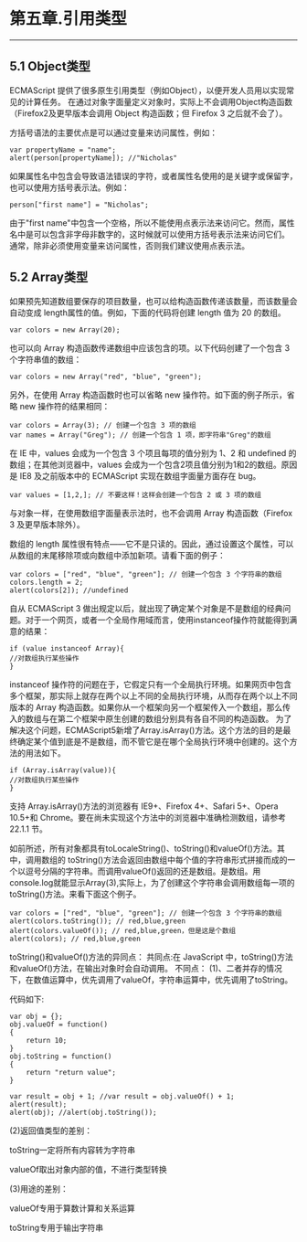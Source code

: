﻿# **第五章.引用类型**

---
## 5.1 Object类型

ECMAScript 提供了很多原生引用类型（例如Object），以便开发人员用以实现常见的计算任务。
在通过对象字面量定义对象时，实际上不会调用Object构造函数（Firefox2及更早版本会调用 Object 构造函数；但 Firefox 3 之后就不会了）。


方括号语法的主要优点是可以通过变量来访问属性，例如：

    var propertyName = "name";
    alert(person[propertyName]); //"Nicholas" 
如果属性名中包含会导致语法错误的字符，或者属性名使用的是关键字或保留字，也可以使用方括号表示法。例如：

    person["first name"] = "Nicholas"; 
由于"first name"中包含一个空格，所以不能使用点表示法来访问它。然而，属性名中是可以包含非字母非数字的，这时候就可以使用方括号表示法来访问它们。
通常，除非必须使用变量来访问属性，否则我们建议使用点表示法。

## 5.2 Array类型

如果预先知道数组要保存的项目数量，也可以给构造函数传递该数量，而该数量会自动变成 length属性的值。例如，下面的代码将创建 length 值为 20 的数组。

    var colors = new Array(20);
也可以向 Array 构造函数传递数组中应该包含的项。以下代码创建了一个包含 3 个字符串值的数组：

    var colors = new Array("red", "blue", "green"); 
另外，在使用 Array 构造函数时也可以省略 new 操作符。如下面的例子所示，省略 new 操作符的结果相同：

    var colors = Array(3); // 创建一个包含 3 项的数组
    var names = Array("Greg"); // 创建一个包含 1 项，即字符串"Greg"的数组

在 IE 中，values 会成为一个包含 3 个项且每项的值分别为 1、2 和 undefined 的数组；在其他浏览器中，values 会成为一个包含2项且值分别为1和2的数组。原因是 IE8 及之前版本中的 ECMAScript 实现在数组字面量方面存在 bug。

    var values = [1,2,]; // 不要这样！这样会创建一个包含 2 或 3 项的数组
    
    
与对象一样，在使用数组字面量表示法时，也不会调用 Array 构造函数（Firefox 3
及更早版本除外）。

数组的 length 属性很有特点——它不是只读的。因此，通过设置这个属性，可以从数组的末尾移除项或向数组中添加新项。请看下面的例子：

    var colors = ["red", "blue", "green"]; // 创建一个包含 3 个字符串的数组
    colors.length = 2;
    alert(colors[2]); //undefined 
    
自从 ECMAScript 3 做出规定以后，就出现了确定某个对象是不是数组的经典问题。对于一个网页，或者一个全局作用域而言，使用instanceof操作符就能得到满意的结果：

    if (value instanceof Array){
    //对数组执行某些操作
    }
instanceof 操作符的问题在于，它假定只有一个全局执行环境。如果网页中包含多个框架，那实际上就存在两个以上不同的全局执行环境，从而存在两个以上不同版本的 Array 构造函数。如果你从一个框架向另一个框架传入一个数组，那么传入的数组与在第二个框架中原生创建的数组分别具有各自不同的构造函数。
为了解决这个问题，ECMAScript5新增了Array.isArray()方法。这个方法的目的是最终确定某个值到底是不是数组，而不管它是在哪个全局执行环境中创建的。这个方法的用法如下。
    
    if (Array.isArray(value)){
    //对数组执行某些操作
    }
支持 Array.isArray()方法的浏览器有 IE9+、Firefox 4+、Safari 5+、Opera 10.5+和 Chrome。要在尚未实现这个方法中的浏览器中准确检测数组，请参考 22.1.1 节。

如前所述，所有对象都具有toLocaleString()、toString()和valueOf()方法。其中，调用数组的 toString()方法会返回由数组中每个值的字符串形式拼接而成的一个以逗号分隔的字符串。而调用valueOf()返回的还是数组。是数组。用console.log就能显示Array(3),实际上，为了创建这个字符串会调用数组每一项的 toString()方法。来看下面这个例子。

    var colors = ["red", "blue", "green"]; // 创建一个包含 3 个字符串的数组
    alert(colors.toString()); // red,blue,green
    alert(colors.valueOf()); // red,blue,green，但是这是个数组
    alert(colors); // red,blue,green 


toString()和valueOf()方法的异同点：
共同点:在 JavaScript 中，toString()方法和valueOf()方法，在输出对象时会自动调用。
不同点：
(1)、二者并存的情况下，在数值运算中，优先调用了valueOf，字符串运算中，优先调用了toString。

代码如下:
    
    var obj = {};
    obj.valueOf = function()
    {
        return 10;
    }
    obj.toString = function()
    {
        return "return value";
    }

    var result = obj + 1; //var result = obj.valueOf() + 1;
    alert(result);
    alert(obj); //alert(obj.toString());
 

(2)返回值类型的差别：

toString一定将所有内容转为字符串

valueOf取出对象内部的值，不进行类型转换

(3)用途的差别：

valueOf专用于算数计算和关系运算

toString专用于输出字符串